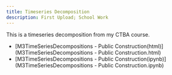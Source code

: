 ```yaml
---
title: Timeseries Decomposition
description: First Upload; School Work
---
```


This is a timeseries decomposition from my CTBA course.
- [M3TimeSeriesDecompositions - Public Construction(html)](M3TimeSeriesDecompositions - Public Construction.html)
- [M3TimeSeriesDecompositions - Public Construction(ipynb)](M3TimeSeriesDecompositions - Public Construction.ipynb)
